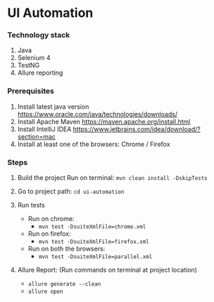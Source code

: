 # UI Automation

### Technology stack
1. Java
2. Selenium 4
3. TestNG
4. Allure reporting

### Prerequisites
1. Install latest java version
   https://www.oracle.com/java/technologies/downloads/
2. Install Apache Maven
   https://maven.apache.org/install.html
3. Install IntelliJ IDEA
   https://www.jetbrains.com/idea/download/?section=mac
4. Install at least one of the browsers: Chrome / Firefox

### Steps
1. Build the project
   Run on terminal:  `mvn clean install -DskipTests`

2. Go to project path: `cd ui-automation`

3. Run tests
   * Run on chrome: 
     * `mvn test -DsuiteXmlFile=chrome.xml`
   * Run on firefox: 
     * `mvn test -DsuiteXmlFile=firefox.xml`
   * Run on both the browsers: 
     * `mvn test -DsuiteXmlFile=parallel.xml`

4. Allure Report: (Run commands on terminal at project location)
   * `allure generate --clean`
   * `allure open`